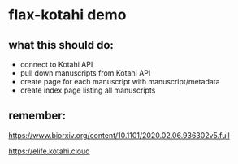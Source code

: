# flax-kotahi demo

## what this should do:

- connect to Kotahi API
- pull down manuscripts from Kotahi API
- create page for each manuscript with manuscript/metadata
- create index page listing all manuscripts

## remember: 

https://www.biorxiv.org/content/10.1101/2020.02.06.936302v5.full

https://elife.kotahi.cloud

